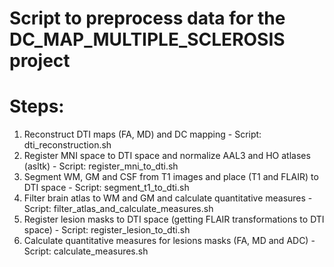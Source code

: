 # Script to preprocess data for the DC_MAP_MULTIPLE_SCLEROSIS project

# Steps:

1. Reconstruct DTI maps (FA, MD) and DC mapping - Script: dti_reconstruction.sh
2. Register MNI space to DTI space and normalize AAL3 and HO atlases (asltk) - Script: register_mni_to_dti.sh
3. Segment WM, GM and CSF from T1 images and place (T1 and FLAIR) to DTI space - Script: segment_t1_to_dti.sh
4. Filter brain atlas to WM and GM and calculate quantitative measures - Script: filter_atlas_and_calculate_measures.sh
5. Register lesion masks to DTI space (getting FLAIR transformations to DTI space) - Script: register_lesion_to_dti.sh
6. Calculate quantitative measures for lesions masks (FA, MD and ADC) - Script: calculate_measures.sh